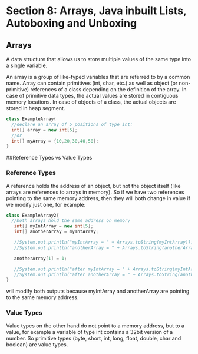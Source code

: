 # Section 8: Arrays, Java inbuilt Lists, Autoboxing and Unboxing

## Arrays
A data structure that allows us to store multiple values of the same type into a 
single variable.

An array is a group of like-typed variables that are referred to by a common name.
Array can contain primitives (int, char, etc.) as well as object (or non-primitive) 
references of a class depending on the definition of the array. In case of primitive 
data types, the actual values are stored in contiguous memory locations. In case of 
objects of a class, the actual objects are stored in heap segment.

```java
class ExampleArray{
  //declare an array of 5 positions of type int:
  int[] array = new int[5];
  //or
  int[] myArray = {10,20,30,40,50};
}
```

##Reference Types vs Value Types
### Reference Types
A reference holds the address of an object, but not the object itself (like arrays are 
references to arrays in memory). So if we have two references pointing to the same memory 
address, then they will both change in value if we modify just one, for example: 
```java
class ExampleArray2{
  //both arrays hold the same address on memory
   int[] myIntArray = new int[5];
   int[] anotherArray = myIntArray;

   //System.out.println("myIntArray = " + Arrays.toString(myIntArray));
   //System.out.println("anotherArray = " + Arrays.toString(anotherArray));

   anotherArray[1] = 1;

   //System.out.println("after myIntArray = " + Arrays.toString(myIntArray));
   //System.out.println("after anotherArray = " + Arrays.toString(anotherArray));
}
```

will modify both outputs because myIntArray and anotherArray are pointing to the same
memory address.

### Value Types
Value types on the other hand do not point to a memory address, but to a value, for example
a variable of type int contains a 32bit version of a number. So primitive types
(byte, short, int, long, float, double, char and boolean) are value types.
 




